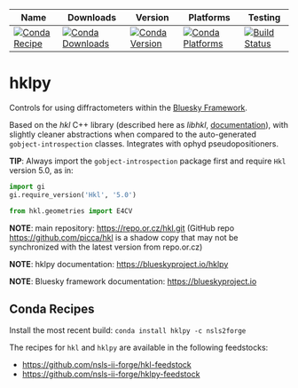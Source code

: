 | Name | Downloads | Version | Platforms | Testing |
| --- | --- | --- | --- | --- |
| [![Conda Recipe](https://img.shields.io/badge/recipe-hklpy-green.svg)](https://anaconda.org/nsls2forge/hklpy) | [![Conda Downloads](https://img.shields.io/conda/dn/nsls2forge/hklpy.svg)](https://anaconda.org/nsls2forge/hklpy) | [![Conda Version](https://img.shields.io/conda/vn/nsls2forge/hklpy.svg)](https://anaconda.org/nsls2forge/hklpy) | [![Conda Platforms](https://img.shields.io/conda/pn/nsls2forge/hklpy.svg)](https://anaconda.org/nsls2forge/hklpy) | [![Build Status](https://img.shields.io/github/workflow/status/bluesky/hklpy/Unit%20Tests)](https://github.com/bluesky/hklpy/actions?query=workflow%3A%22Unit+Tests%22+branch%3Amain) |

hklpy
=====

Controls for using diffractometers within the [Bluesky
Framework](https://blueskyproject.io).

Based on the *hkl*  C++ library (described here as *libhkl*, [documentation](https://people.debian.org/~picca/hkl/hkl.html#)), with
slightly cleaner abstractions when compared to the auto-generated
`gobject-introspection` classes. Integrates with ophyd
pseudopositioners.

**TIP**: Always import the ``gobject-introspection`` package first
and require ``Hkl`` version 5.0, as in:

```python
import gi
gi.require_version('Hkl', '5.0')

from hkl.geometries import E4CV
```

**NOTE**: main repository: https://repo.or.cz/hkl.git (GitHub repo
https://github.com/picca/hkl is a shadow copy that may not be
synchronized with the latest version from repo.or.cz)

**NOTE**: hklpy documentation: https://blueskyproject.io/hklpy

**NOTE**: Bluesky framework documentation: https://blueskyproject.io

## Conda Recipes

Install the most recent build: `conda install hklpy -c nsls2forge`

The recipes for `hkl` and `hklpy` are available in the following feedstocks:
- https://github.com/nsls-ii-forge/hkl-feedstock
- https://github.com/nsls-ii-forge/hklpy-feedstock
